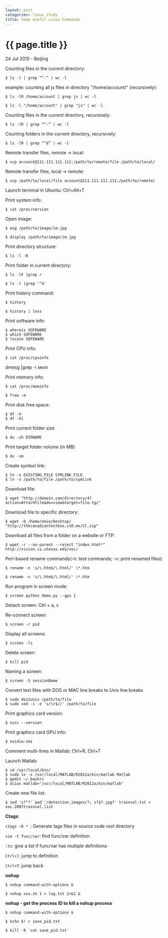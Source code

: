 ```yaml
---
layout: post
categories: linux_study
title: Some Useful Linux Commands
---
```


{{ page.title }}
================

<p class="meta">24 Jul 2015 - Beijing</p>

Counting files in the current directory:

<pre class="terminal"><code>$ ls -l | grep “^-” | wc -l</code></pre>

example: counting all js files in directory "/home/account/" (recursively):

<pre class="terminal"><code>$ ls -lR /home/account | grep js | wc -l</code></pre>
<pre class="terminal"><code>$ ls -l "/home/account" | grep "js" | wc -l</code></pre>

Counting files in the current directory, recursively:

<pre class="terminal"><code>$ ls -lR | grep “^-” | wc -l</code></pre>

Counting folders in the current directory, recursively:

<pre class="terminal"><code>$ ls -lR | grep “^d” | wc -l</code></pre>

Remote transfer files, remote -> local:

<pre class="terminal"><code>$ scp account@111.111.111.111:/path/to/remote/file /path/to/local/</code></pre>

Remote transfer files, local -> remote:

<pre class="terminal"><code>$ scp /path/to/local/file account@111.111.111.111:/path/to/remote/</code></pre>

Launch terminal in Ubuntu: Ctrl+Alt+T

Print system info:

<pre class="terminal"><code>$ cat /proc/version</code></pre>

Open image:

<pre class="terminal"><code>$ eog /path/to/image/im.jpg</code></pre>
<pre class="terminal"><code>$ display /path/to/image/im.jpg</code></pre>

Print directory structure:

<pre class="terminal"><code>$ ls -l -R</code></pre>

Print folder in current directory:

<pre class="terminal"><code>$ ls -lF |grep /</code></pre>
<pre class="terminal"><code>$ ls -l |grep '^d'</code></pre>

Print history command:

<pre class="terminal"><code>$ history</code></pre>
<pre class="terminal"><code>$ history | less</code></pre>

Print software info:

<pre class="terminal">
<code>$ whereis SOFEWARE
$ which SOFEWARE
$ locate SOFEWARE
</code></pre>

Print CPU info:

<pre class="terminal"><code>$ cat /proc/cpuinfo</code></pre>
dmesg |grep -i xeon</code></pre>

Print memory info:

<pre class="terminal"><code>$ cat /proc/meminfo</code></pre>
<pre class="terminal"><code>$ free -m</code></pre>

Print disk free space:

<pre class="terminal"><code>$ df -h
$ df -hl</code></pre>

Print current folder size

<pre class="terminal"><code>$ du -sh DIRNAME</code></pre>

Print target folder volume (in MB)

<pre class="terminal"><code>$ du -sm</code></pre>

Create symbol link:

<pre class="terminal"><code>$ ln -s EXISTING_FILE SYMLINK_FILE
$ ln -s /path/to/file /path/to/symlink</code></pre>

Download file:

<pre class="terminal"><code>$ wget "http://domain.com/directory/4?action=AttachFile&do=view&target=file.tgz"</code></pre>

Download file to specific directory:

<pre class="terminal"><code>$ wget -O /home/omio/Desktop/ "http://thecanadiantestbox.x10.mx/CC.zip"</code></pre>

Download all files from a folder on a website or FTP:

<pre class="terminal"><code>$ wget -r --no-parent --reject "index.html*" http://vision.cs.utexas.edu/voc/</code></pre>

Perl-based rename commands(-n: test commands; -v: print renamed files):

<pre class="terminal"><code>$ rename -n 's/\.htm$/\.html/' \*.htm</code></pre>
<pre class="terminal"><code>$ rename -v 's/\.htm$/\.html/' \*.htm</code></pre>

Run program in screen mode:

<pre class="terminal"><code>$ screen python demo.py --gpu 1</code></pre>

Detach screen: Ctrl + a, c

Re-connect screen:

<pre class="terminal"><code>$ screen -r pid</code></pre>

Display all screens:

<pre class="terminal"><code>$ screen -ls</code></pre>

Delete screen:

<pre class="terminal"><code>$ kill pid</code></pre>

Naming a screen:

<pre class="terminal"><code>$ screen -S sessionName</code></pre>

Convert text files with DOS or MAC line breaks to Unix line breaks

<pre class="terminal"><code>$ sudo dos2unix /path/to/file
$ sudo sed -i -e 's/\r$//' /path/to/file</code></pre>

Print graphics card version:

<pre class="terminal"><code>$ nvcc --version</code></pre>

Print graphics card GPU info:

<pre class="terminal"><code>$ nvidia-smi</code></pre>

Comment multi-lines in Matlab: Ctrl+R, Ctrl+T

Launch Matlab:

<pre class="terminal">
<code>$ cd /usr/local/bin/
$ sudo ln -s /usr/local/MATLAB/R2012a/bin/matlab Matlab
$ gedit ~/.bashrc
$ alias matlab="/usr/local/MATLAB/R2012a/bin/matlab"
</code></pre>

Create new file list:

<pre class="terminal"><code>$ sed 's?^?'`pwd`'/detection_images/?; s?$?.jpg?' trainval.txt > voc.2007trainval.list</code></pre>

**Ctags**:

<code>ctags –R * </code>: Generate tags files in source code root directory

<code>vim -t func/var</code>: find func/var definition

<code>:ts</code>: give a list if func/var has multiple definitions

<code>Ctrl+]</code>: jump to definition

<code>Ctrl+T</code>: jump back

**nohup**

<pre class="terminal"><code>$ nohup command-with-options &</code></pre>

<pre class="terminal"><code>$ nohup xxx.sh 1 > log.txt 2>&1 &</code></pre>

**nohup - get the process ID to kill a nohup process**

<pre class="terminal"><code>$ nohup command-with-options &</code></pre>

<pre class="terminal"><code>$ echo $! > save_pid.txt</code></pre>

<pre class="terminal"><code>$ kill -9 `cat save_pid.txt`</code></pre>
